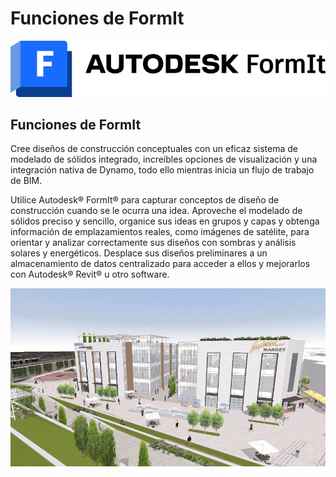# Funciones de FormIt

![](<../.gitbook/assets/formit intro hero image.png>)

## Funciones de FormIt

Cree diseños de construcción conceptuales con un eficaz sistema de modelado de sólidos integrado, increíbles opciones de visualización y una integración nativa de Dynamo, todo ello mientras inicia un flujo de trabajo de BIM.

Utilice Autodesk® FormIt® para capturar conceptos de diseño de construcción cuando se le ocurra una idea. Aproveche el modelado de sólidos preciso y sencillo, organice sus ideas en grupos y capas y obtenga información de emplazamientos reales, como imágenes de satélite, para orientar y analizar correctamente sus diseños con sombras y análisis solares y energéticos. Desplace sus diseños preliminares a un almacenamiento de datos centralizado para acceder a ellos y mejorarlos con Autodesk® Revit® u otro software.

![](../.gitbook/assets/formit-capabilities.png)
